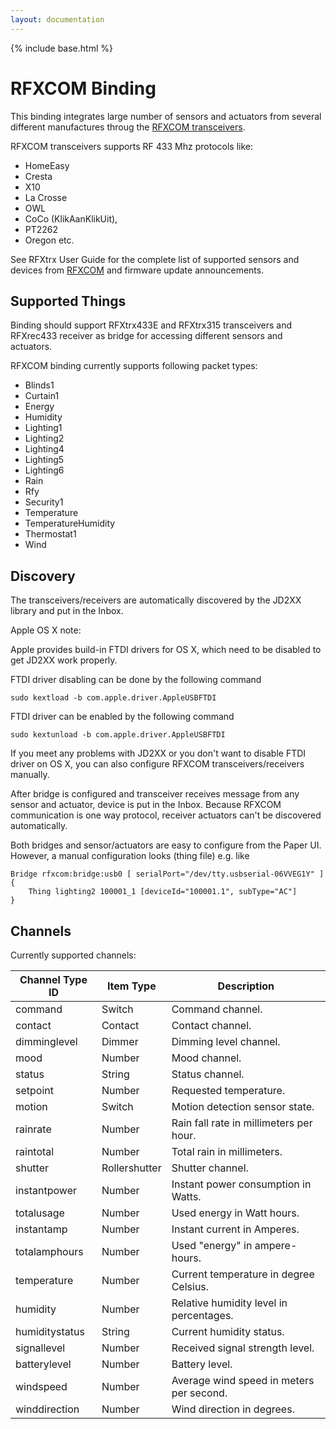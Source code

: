 ```yaml
---
layout: documentation
---
```


{% include base.html %}

# RFXCOM Binding

This binding integrates large number of sensors and actuators from several different manufactures throug the [RFXCOM transceivers](http://www.rfxcom.com).

RFXCOM transceivers supports RF 433 Mhz protocols like: 
* HomeEasy 
* Cresta 
* X10 
* La Crosse
* OWL
* CoCo (KlikAanKlikUit), 
* PT2262
* Oregon etc.

See RFXtrx User Guide for the complete list of supported sensors and devices from [RFXCOM](http://www.rfxcom.com) and firmware update announcements.


## Supported Things

Binding should support RFXtrx433E and RFXtrx315 transceivers and RFXrec433 receiver as bridge for accessing different sensors and actuators.

RFXCOM binding currently supports following packet types:

* Blinds1
* Curtain1 
* Energy
* Humidity
* Lighting1
* Lighting2
* Lighting4
* Lighting5
* Lighting6
* Rain
* Rfy
* Security1
* Temperature
* TemperatureHumidity
* Thermostat1
* Wind


## Discovery

The transceivers/receivers are automatically discovered by the JD2XX library and put in the Inbox. 

Apple OS X note:

Apple provides build-in FTDI drivers for OS X, which need to be disabled to get JD2XX work properly.

FTDI driver disabling can be done by the following command
```
sudo kextload -b com.apple.driver.AppleUSBFTDI
```

FTDI driver can be enabled by the following command
```
sudo kextunload -b com.apple.driver.AppleUSBFTDI
```

If you meet any problems with JD2XX or you don't want to disable FTDI driver on OS X, you can also configure RFXCOM transceivers/receivers manually.

After bridge is configured and transceiver receives message from any sensor and actuator, device is put in the Inbox. Because RFXCOM communication is one way protocol, receiver actuators can't be discovered automatically.

Both bridges and sensor/actuators are easy to configure from the Paper UI. However, a manual configuration looks (thing file) e.g. like

```
Bridge rfxcom:bridge:usb0 [ serialPort="/dev/tty.usbserial-06VVEG1Y" ] {
    Thing lighting2 100001_1 [deviceId="100001.1", subType="AC"]
}
```

## Channels

Currently supported  channels:

| Channel Type ID | Item Type    | Description  |
|-----------------|------------------------|--------------|
| command | Switch | Command channel. |
| contact | Contact | Contact channel. |
| dimminglevel | Dimmer | Dimming level channel. |
| mood | Number | Mood channel. |
| status | String | Status channel. |
| setpoint | Number | Requested temperature. |
| motion | Switch | Motion detection sensor state. |
| rainrate | Number | Rain fall rate in millimeters per hour. |
| raintotal | Number | Total rain in millimeters. |
| shutter | Rollershutter | Shutter channel. |
| instantpower | Number | Instant power consumption in Watts. |
| totalusage | Number | Used energy in Watt hours. |
| instantamp | Number | Instant current in Amperes. |
| totalamphours | Number | Used "energy" in ampere-hours. |
| temperature | Number | Current temperature in degree Celsius. |
| humidity | Number | Relative humidity level in percentages. |
| humiditystatus | String | Current humidity status. |
| signallevel | Number | Received signal strength level. |
| batterylevel | Number | Battery level. |
| windspeed | Number | Average wind speed in meters per second. |
| winddirection | Number | Wind direction in degrees. |
